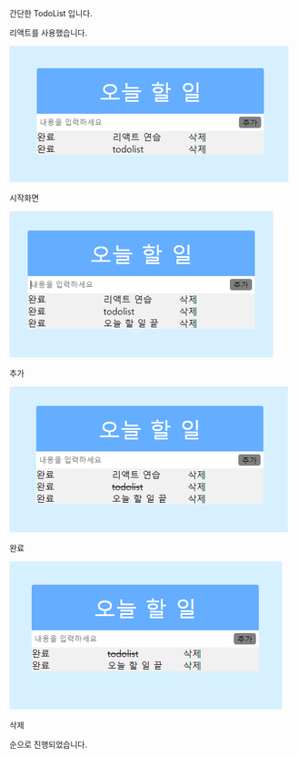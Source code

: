 간단한 TodoList 입니다.

리액트를 사용했습니다.

![index](capture/1.png)

시작화면 

![index](./capture/2.png)

추가

![index](./capture/3.png)

완료

![index](./capture/4.png)

삭제 

순으로 진행되었습니다. 
